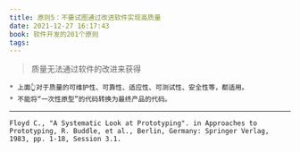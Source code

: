 ```yaml
---
title: 原则5：不要试图通过改进软件实现高质量
date: 2021-12-27 16:17:43
book: 软件开发的201个原则
tags:
---
```


> 质量无法通过软件的改进来获得


    * 上面👆对于质量的可维护性、可靠性、适应性、可测试性、安全性等，都适用。
    * 不能将“一次性原型”的代码转换为最终产品的代码。

---

`Floyd C., "A Systematic Look at Prototyping". in Approaches to Prototyping, R. Buddle, et al., Berlin, Germany: Springer Verlag, 1983, pp. 1-18, Session 3.1.`
